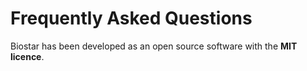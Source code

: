 # Frequently Asked Questions

Biostar has been developed as an open source software with the **MIT licence**.

